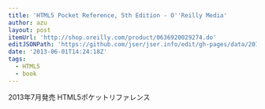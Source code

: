 ```yaml
---
title: 'HTML5 Pocket Reference, 5th Edition - O''Reilly Media'
author: azu
layout: post
itemUrl: 'http://shop.oreilly.com/product/0636920029274.do'
editJSONPath: 'https://github.com/jser/jser.info/edit/gh-pages/data/2013/06/index.json'
date: '2013-06-01T14:24:18Z'
tags:
  - HTML5
  - book
---
```

2013年7月発売
HTML5ポケットリファレンス
